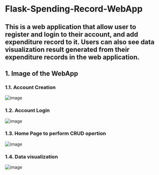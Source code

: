 # Flask-Spending-Record-WebApp
## This is a web application that allow user to register and login to their account, and add expenditure record to it. Users can also see data visualization result generated from their expenditure records in the web application.  

## 1. Image of the WebApp
### 1.1. Account Creation
![image](https://github.com/JamesHTLam/Flask-Spending-Record-WebApp/assets/98861373/bebf7d13-65f7-4c27-97fc-e136b4fc93e1)
### 1.2. Account Login
![image](https://github.com/JamesHTLam/Flask-Spending-Record-WebApp/assets/98861373/25a4c9dc-7a95-4c90-a07a-f21510279c57)
### 1.3. Home Page to perform CRUD opertion
![image](https://github.com/JamesHTLam/Flask-Spending-Record-WebApp/assets/98861373/c37c238a-6b95-455f-b239-187c4e710842)
### 1.4. Data visualization
![image](https://github.com/JamesHTLam/Flask-Spending-Record-WebApp/assets/98861373/28575ba7-5a9b-4ca8-b557-50513ab2bd38)

